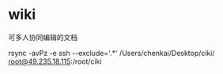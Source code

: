 # wiki
可多人协同编辑的文档

rsync -avPz -e ssh --exclude='.*' /Users/chenkai/Desktop/ciki/ root@49.235.18.115:/root/ciki

